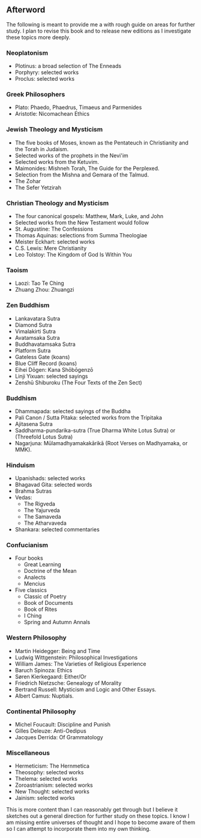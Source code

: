 ## Afterword

The following is meant to provide me a with rough guide on areas for further study. I plan to revise this book and to release new editions as I investigate these topics more deeply.

### Neoplatonism

- Plotinus: a broad selection of The Enneads
- Porphyry: selected works
- Proclus: selected works

### Greek Philosophers

- Plato: Phaedo, Phaedrus, Timaeus and Parmenides
- Aristotle: Nicomachean Ethics

### Jewish Theology and Mysticism

- The five books of Moses, known as the Pentateuch in Christianity and the Torah in Judaism. 
- Selected works of the prophets in the Nevi'im 
- Selected works from the Ketuvim.
- Maimonides: Mishneh Torah, The Guide for the Perplexed. 
- Selection from the Mishna and Gemara of the Talmud. 
- The Zohar 
- The Sefer Yetzirah

### Christian Theology and Mysticism

- The four canonical gospels: Matthew, Mark, Luke, and John
- Selected works from the New Testament would follow
- St. Augustine: The Confessions
- Thomas Aquinas: selections from Summa Theologiae
- Meister Eckhart: selected works
- C.S. Lewis: Mere Christianity
- Leo Tolstoy: The Kingdom of God Is Within You

### Taoism

- Laozi: Tao Te Ching
- Zhuang Zhou: Zhuangzi

### Zen Buddhism

- Lankavatara Sutra
- Diamond Sutra
- Vimalakirti Sutra
- Avatamsaka Sutra
- Buddhavatamsaka Sutra
- Platform Sutra
- Gateless Gate (koans)
- Blue Cliff Record (koans)
- Eihei Dōgen: Kana Shōbōgenzō
- Linji Yixuan: selected sayings
- Zenshū Shiburoku (The Four Texts of the Zen Sect)

### Buddhism

- Dhammapada: selected sayings of the Buddha
- Pali Canon / Sutta Pitaka: selected works from the Tripitaka
- Ajitasena Sutra
- Saddharma-pundarika-sutra (True Dharma White Lotus Sutra) or (Threefold Lotus Sutra)
- Nagarjuna: Mūlamadhyamakakārikā (Root Verses on Madhyamaka, or MMK).

### Hinduism

- Upanishads: selected works
- Bhagavad Gita: selected words
- Brahma Sutras
- Vedas:
    - The Rigveda
    - The Yajurveda 
    - The Samaveda
    - The Atharvaveda
- Shankara: selected commentaries

### Confucianism

- Four books
    - Great Learning
    - Doctrine of the Mean
    - Analects
    - Mencius
- Five classics 
    - Classic of Poetry
    - Book of Documents
    - Book of Rites
    - I Ching
    - Spring and Autumn Annals

### Western Philosophy

- Martin Heidegger: Being and Time
- Ludwig Wittgenstein: Philosophical Investigations
- William James: The Varieties of Religious Experience
- Baruch Spinoza: Ethics
- Søren Kierkegaard: Either/Or
- Friedrich Nietzsche: Genealogy of Morality
- Bertrand Russell: Mysticism and Logic and Other Essays. 
- Albert Camus: Nuptials.

### Continental Philosophy

- Michel Foucault: Discipline and Punish
- Gilles Deleuze: Anti-Oedipus
- Jacques Derrida: Of Grammatology

### Miscellaneous

- Hermeticism: The Hernmetica
- Theosophy: selected works
- Thelema: selected works
- Zoroastrianism: selected works
- New Thought: selected works
- Jainism: selected works

This is more content than I can reasonably get through but I believe it sketches out a general direction for further study on these topics. I know I am missing entire universes of thought and I hope to become aware of them so I can attempt to incorporate them into my own thinking.
